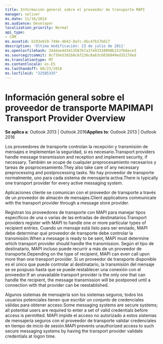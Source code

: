 ```yaml
---
title: Información general sobre el proveedor de transporte MAPI
manager: soliver
ms.date: 11/16/2014
ms.audience: Developer
localization_priority: Normal
api_type:
- COM
ms.assetid: b193e819-749e-4642-8afc-dbc47b17b617
description: 'Última modificación: 23 de julio de 2011'
ms.openlocfilehash: 244dae4d3413587b7a37e93328998b153fb8ece3
ms.sourcegitcommit: 0cf39e5382b8c6f236c8a63c6036849ed3527ded
ms.translationtype: MT
ms.contentlocale: es-ES
ms.lasthandoff: 08/23/2018
ms.locfileid: "22585335"
---
```

# <a name="mapi-transport-provider-overview"></a><span data-ttu-id="201de-103">Información general sobre el proveedor de transporte MAPI</span><span class="sxs-lookup"><span data-stu-id="201de-103">MAPI Transport Provider Overview</span></span>

  
  
<span data-ttu-id="201de-104">**Se aplica a**: Outlook 2013 | Outlook 2016</span><span class="sxs-lookup"><span data-stu-id="201de-104">**Applies to**: Outlook 2013 | Outlook 2016</span></span> 
  
<span data-ttu-id="201de-105">Los proveedores de transporte controlan la recepción y transmisión de mensajes e implementan la seguridad, si es necesario.</span><span class="sxs-lookup"><span data-stu-id="201de-105">Transport providers handle message transmission and reception and implement security, if necessary.</span></span> <span data-ttu-id="201de-106">También se ocupe de cualquier preprocesamiento necesarios y tareas de posprocesamiento.</span><span class="sxs-lookup"><span data-stu-id="201de-106">They also take care of any necessary preprocessing and postprocessing tasks.</span></span> <span data-ttu-id="201de-107">No hay proveedor de transporte normalmente, uno para cada sistema de mensajería activa.</span><span class="sxs-lookup"><span data-stu-id="201de-107">There is typically one transport provider for every active messaging system.</span></span>
  
<span data-ttu-id="201de-108">Aplicaciones cliente se comunican con el proveedor de transporte a través de un proveedor de almacén de mensajes.</span><span class="sxs-lookup"><span data-stu-id="201de-108">Client applications communicate with the transport provider through a message store provider.</span></span> 
  
<span data-ttu-id="201de-109">Registran los proveedores de transporte con MAPI para manejar tipos específicos de una o varias de las entradas de destinatarios.</span><span class="sxs-lookup"><span data-stu-id="201de-109">Transport providers register with MAPI to handle one or more particular types of recipient entries.</span></span> <span data-ttu-id="201de-110">Cuando un mensaje está listo para ser enviado, MAPI debe determinar qué proveedor de transporte debe controlar la transmisión.</span><span class="sxs-lookup"><span data-stu-id="201de-110">When a message is ready to be sent, MAPI must determine which transport provider should handle the transmission.</span></span> <span data-ttu-id="201de-111">Según el tipo de destinatario, MAPI incluso puede recurrir a más de un proveedor de transporte.</span><span class="sxs-lookup"><span data-stu-id="201de-111">Depending on the type of recipient, MAPI can even call upon more than one transport provider.</span></span> <span data-ttu-id="201de-112">Si un proveedor de transporte disponible es el único que puede controlar al destinatario, la transmisión del mensaje se se pospuso hasta que se puede restablecer una conexión con el proveedor.</span><span class="sxs-lookup"><span data-stu-id="201de-112">If an unavailable transport provider is the only one that can handle the recipient, the message transmission will be postponed until a connection with that provider can be reestablished.</span></span>
  
<span data-ttu-id="201de-113">Algunos sistemas de mensajería son los sistemas seguros; todos los usuarios potenciales tienen que escribir un conjunto de credenciales válidas para obtener acceso.</span><span class="sxs-lookup"><span data-stu-id="201de-113">Some messaging systems are secure systems; all potential users are required to enter a set of valid credentials before access is permitted.</span></span> <span data-ttu-id="201de-114">MAPI impide el acceso no autorizado a estos sistemas de mensajería seguros con el proveedor de transporte validar credenciales en tiempo de inicio de sesión.</span><span class="sxs-lookup"><span data-stu-id="201de-114">MAPI prevents unauthorized access to such secure messaging systems by having the transport provider validate credentials at logon time.</span></span> 
  


